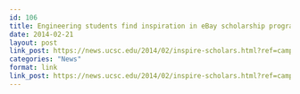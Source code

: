 ```yaml
---
id: 106
title: Engineering students find inspiration in eBay scholarship program
date: 2014-02-21
layout: post
link_post: https://news.ucsc.edu/2014/02/inspire-scholars.html?ref=campaign
categories: "News"
format: link
link_post: https://news.ucsc.edu/2014/02/inspire-scholars.html?ref=campaign
---
```

